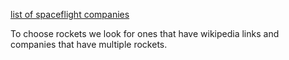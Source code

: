 [list of spaceflight companies](https://en.wikipedia.org/wiki/List_of_private_spaceflight_companies)

To choose rockets we look for ones that have wikipedia links and companies that have multiple rockets.